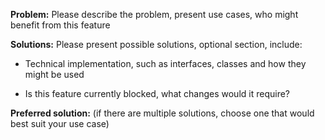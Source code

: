 **Problem:** Please describe the problem, present use cases, who might benefit from this feature

**Solutions:** Please present possible solutions, optional section, include:

* Technical implementation, such as interfaces, classes and how they might be used

* Is this feature currently blocked, what changes would it require?


**Preferred solution:** (if there are multiple solutions, choose one that would best suit your use case)
